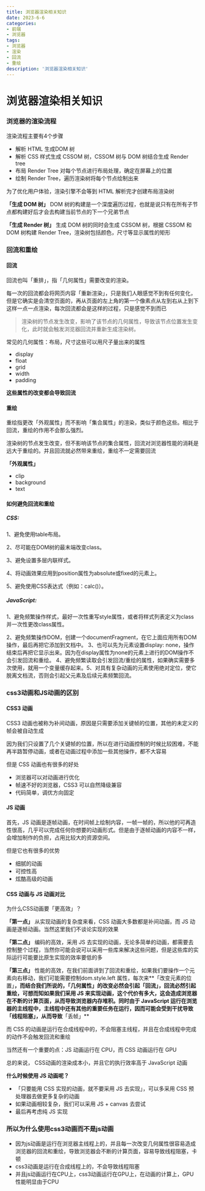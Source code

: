 ```yaml
---
title: 浏览器渲染相关知识
date: 2023-6-6
categories: 
- 前端
- 浏览器
tags: 
- 浏览器
- 渲染
- 回流
- 重绘
description: '浏览器渲染相关知识'
---
```




# 浏览器渲染相关知识

### 浏览器的渲染流程

渲染流程主要有4个步骤

- 解析 HTML 生成DOM 树
- 解析 CSS 样式生成 CSSOM 树，CSSOM 树与 DOM 树结合生成 Render tree
- 布局 Render Tree 对每个节点进行布局处理，确定在屏幕上的位置
- 绘制 Render Tree，遍历渲染树将每个节点绘制出来

为了优化用户体验，渲染引擎不会等到 HTML 解析完才创建布局渲染树

**「生成 DOM 树」**
DOM 树的构建是一个深度遍历过程，也就是说只有在所有子节点都构建好后才会去构建当前节点的下一个兄弟节点

**「生成 Render 树」**
生成 DOM 树的同时会生成 CSSOM 树，根据 CSSOM 和 DOM 树构建 Render Tree，渲染树包括颜色，尺寸等显示属性的矩形

### 回流和重绘

#### 回流

回流也叫「重排」，指「几何属性」需要改变的渲染。

每一次的回流都会将网页内容「重新渲染」，只是我们人眼感觉不到有任何变化，但是它确实是会清空页面的，再从页面的左上角的第一个像素点从左到右从上到下这样一点一点渲染，每次回流都会是这样的过程，只是感觉不到而已

> 渲染树的节点发生改变，影响了该节点的几何属性，导致该节点位置发生变化，此时就会触发浏览器回流并重新生成渲染树。


常见的几何属性：布局，尺寸这些可以用尺子量出来的属性

- display
- float
- grid
- width
- padding

**这些属性的改变都会导致回流**

#### **重绘**

重绘指更改「外观属性」而不影响「集合属性」的渲染，类似于颜色这些。相比于回流，重绘的作用不会那么强烈。

渲染树的节点发生改变，但不影响该节点的集合属性，回流对浏览器性能的消耗是远大于重绘的。并且回流就必然带来重绘，重绘不一定需要回流

**「外观属性」**

- clip
- background
- text

#### 如何避免回流和重绘

##### CSS:

1、避免使用table布局。

2、尽可能在DOM树的最末端改变class。

3、避免设置多层内联样式。

4、将动画效果应用到position属性为absolute或fixed的元素上。

5、避免使用CSS表达式（例如：calc()）。

##### JavaScript:

1、避免频繁操作样式，最好一次性重写style属性，或者将样式列表定义为class并一次性更改class属性。

2、避免频繁操作DOM，创建一个documentFragment，在它上面应用所有DOM操作，最后再把它添加到文档中。
3、也可以先为元素设置display: none，操作结束后再把它显示出来。因为在display属性为none的元素上进行的DOM操作不会引发回流和重绘。
4、避免频繁读取会引发回流/重绘的属性，如果确实需要多次使用，就用一个变量缓存起来。5、对具有复杂动画的元素使用绝对定位，使它脱离文档流，否则会引起父元素及后续元素频繁回流。



### css3动画和JS动画的区别

#### **CSS3 动画**

CSS3 动画也被称为补间动画，原因是只需要添加关键帧的位置，其他的未定义的帧会被自动生成

因为我们只设置了几个关键帧的位置，所以在进行动画控制的时候比较困难，不能再半路暂停动画，或者在动画过程中添加一些其他操作，都不大容易

但是 CSS 动画也有很多的好处

- 浏览器可以对动画进行优化
- 帧速不好的浏览器，CSS3 可以自然降级兼容
- 代码简单，调优方向固定

#### JS 动画

首先，JS 动画是逐帧动画，在时间帧上绘制内容，一帧一帧的，所以他的可再造性很高，几乎可以完成任何你想要的动画形式。但是由于逐帧动画的内容不一样，会增加制作的负担，占用比较大的资源空间。

但是它也有很多的优势

- 细腻的动画
- 可控性高
- 炫酷高级的动画

#### CSS 动画与 JS 动画对比

为什么CSS动画要「更高效」？

**「第一点」**
从实现动画的复杂度来看，CSS 动画大多数都是补间动画，而 JS 动画是逐帧动画。当然这里我们不谈论实现的效果

**「第二点」**
编码的高效，采用 JS 去实现的动画，无论多简单的动画，都需要去控制整个过程，当然你可能会说可以采用一些库来解决这些问题，但是这些库的实际运行可能要比原生实现的效率要低的多

**「第三点」**
性能的高效，在我们前面讲到了回流和重绘，如果我们要操作一个元素向右移动，我们可能需要控制dom.style.left 属性，每次来**「改变元素的位置」**，而结合我们所说的，「几何属性」的改变必然会引起「回流」，回流必然引起重绘，可想而知如果我们采用 JS 来实现动画，这个代价有多大，这会造成浏览器在不断的计算页面，从而导致浏览器内存堆积。同时由于 JavaScript 运行在浏览器的主线程中，主线程中还有其他的重要任务在运行，因而可能会受到干扰导致「线程阻塞」，从而导致**「丢帧」**

而 CSS 的动画是运行在合成线程中的，不会阻塞主线程，并且在合成线程中完成的动作不会触发回流和重绘

当然还有一个重要的点：JS 动画运行在 CPU，而 CSS 动画运行在 GPU

总的来说， CSS动画的渲染成本小，并且它的执行效率高于 JavaScript 动画

**什么时候使用 JS 动画呢？**

- 「只要能用 CSS 实现的动画，就不要采用 JS 去实现」，可以多采用 CSS 预处理器去做更多复杂的动画
- 如果动画相较复杂，我们可以采用 JS + canvas 去尝试
- 最后再考虑纯 JS 实现

### 所以为什么使用css3动画而不是js动画

- 因为js动画是运行在浏览器主线程上的，并且每一次改变几何属性很容易造成浏览器的回流和重绘，导致浏览器会不断的计算页面，容易导致线程阻塞，卡顿
- css3动画是运行在合成线程上的，不会导致线程阻塞
- 并且js动画运行在CPU上，css3动画运行在GPU上，在动画的计算上，GPU性能明显由于CPU

